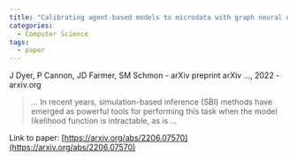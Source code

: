 ```yaml
---
title: "Calibrating agent-based models to microdata with graph neural networks"
categories:
  - Computer Science
tags:
  - paper
---
```

J Dyer, P Cannon, JD Farmer, SM Schmon - arXiv preprint arXiv …, 2022 - arxiv.org

>… In recent years, simulation-based inference (SBI) methods have emerged as powerful tools for performing this task when the model likelihood function is intractable, as is …

Link to paper: [https://arxiv.org/abs/2206.07570](https://arxiv.org/abs/2206.07570)

